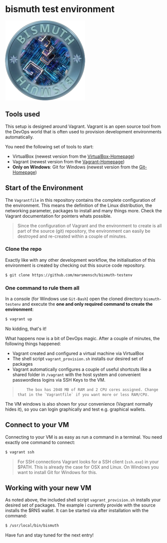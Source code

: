 # bismuth test environment

![Bismuth logo](/img/bismuth.png)

## Tools used
This setup is designed around Vagrant. Vagrant is an open source tool from the DevOps world that is often used to provision development environments automatically. 

You need the following set of tools to start:  

* VirtualBox (newest version from the [VirtualBox-Homepage])
* Vagrant (newest version from the [Vagrant-Homepage])
* **Only on Windows**: Git for Windows (newest version from the [Git-Homepage])

## Start of the Environment
The `Vagrantfile` in this repository contains the complete configuration of the environment. This means the definition of the Linux distribution, the networking parameter, packages to install and many things more. Check the Vagrant documentation for pointers whats possible.

> Since the configuration of Vagrant and the environment to create is all part of the source (git) repository, the environment can easily be destroyed and re-created within a couple of minutes.

### Clone the repo
Exactly like with any other development workflow,  the initialisation of this environment is created by checking out this source code repository.
```sh
$ git clone https://github.com/marsmensch/bismuth-testenv
```

### One command to rule them all
In a console (for Windows use `Git-Bash`) open the cloned directory `bismuth-testenv` and execute the **one and only required command to create the environment**:

```sh
$ vagrant up
```

No kidding, that's it!

What happens now is a bit of DevOps magic. After a couple of minutes, the following things happened:

* Vagrant created and configured a virtual machine via VirtualBox
* The shell script `vagrant_provision.sh` installs our desired set of packages
* Vagrant automatically configures a couple of useful shortcuts like a shared folder in `/vagrant` with the host system and convenient passwordless logins via SSH Keys to the VM. 

>         The box has 2048 MB of RAM and 2 CPU cores assigned. Change that in the `Vagrantfile` if you want more or less RAM/CPU.

The VM windows is also shown for your convenience (Vagrant normally hides it), so you can login graphically and test e.g. graphical wallets.

## Connect to your VM
Connecting to your VM is as easy as run a command in a terminal. You need exactly one command to connect:

```sh
$ vagrant ssh
```

> For SSH connections Vagrant looks for a SSH client (`ssh.exe`) in your $PATH. This is already the case for OSX and Linux. On Windows you want to install Git for Windows for this.

## Working with your new VM
As noted above, the included shell script `vagrant_provision.sh` installs your desired set of packages. The example i currently provide with the source installs the $RNS wallet. It can be started via after installation with the command: 

```sh
$ /usr/local/bin/bismuth
``` 

Have fun and stay tuned for the next entry!

[Git-Homepage]: <https://github.com/git-for-windows/git/releases/latest>
[VirtualBox-Homepage]: <https://www.virtualbox.org/wiki/Downloads>
[Vagrant-Homepage]: <https://www.vagrantup.com/downloads.html>
